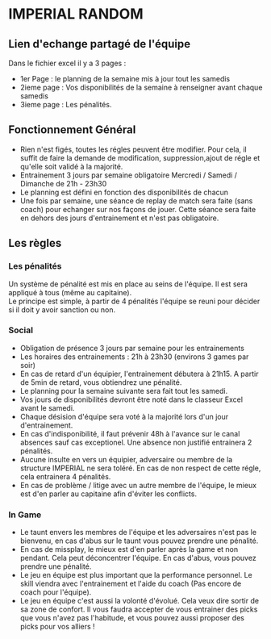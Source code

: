 # IMPERIAL RANDOM

## Lien d'echange partagé de l'équipe

Dans le fichier excel il y a 3 pages : 
 * 1er Page : le planning de la semaine mis à jour tout les samedis
 * 2ieme page : Vos disponibilités de la semaine à renseigner avant chaque samedis
 * 3ieme page : Les pénalités.

## Fonctionnement Général 
 * Rien n'est figés, toutes les régles peuvent être modifier. Pour cela, il suffit de faire la demande de modification, suppression,ajout de régle et qu'elle soit validé à la majorité.
 * Entrainement 3 jours par semaine obligatoire Mercredi / Samedi / Dimanche de 21h - 23h30 
 * Le planning est défini en fonction des disponibilités de chacun
 * Une fois par semaine, une séance de replay de match sera faite (sans coach) pour echanger sur nos façons de jouer. Cette séance sera faite en dehors des jours d'entrainement et n'est pas obligatoire.

## Les règles

### Les pénalités

Un système de pénalité est mis en place au seins de l'équipe. Il est sera appliqué à tous (même au capitaine).<br>
Le principe est simple, à partir de 4 pénalités l'équipe se reuni pour décider si il doit y avoir sanction ou non.

### Social

 * Obligation de présence 3 jours par semaine pour les entrainements
 * Les horaires des entrainements : 21h à 23h30 (environs 3 games par soir)
 * En cas de retard d'un équipier, l'entrainement débutera à 21h15. A partir de 5min de retard, vous obtiendrez une pénalité.
 * Le planning pour la semaine suivante sera fait tout les samedi.
 * Vos jours de disponibilités devront être noté dans le classeur Excel avant le samedi.
 * Chaque désision d'équipe sera voté à la majorité lors d'un jour d'entrainement.
 * En cas d'indisponibilité, il faut prévenir 48h à l'avance sur le canal absences sauf cas exceptionel. Une absence non justifié entrainera 2 pénalités.
  * Aucune insulte en vers un équipier, adversaire ou membre de la structure IMPERIAL ne sera toléré. En cas de non respect de cette régle, cela entrainera 4 pénalités.
  * En cas de problème / litige avec un autre membre de l'équipe, le mieux est d'en parler au capitaine afin d'éviter les conflicts. 

### In Game 
 * Le taunt envers les membres de l'équipe et les adversaires n'est pas le bienvenu, en cas d'abus sur le taunt vous pouvez prendre une pénalité.
 * En cas de missplay, le mieux est d'en parler après la game et non pendant. Cela peut déconcentrer l'équipe. En cas d'abus, vous pouvez prendre une pénalité.
 * Le jeu en équipe est plus important que la performance personnel. Le skill viendra avec l'entrainement et l'aide du coach (Pas encore de coach pour l'équipe).
 * Le jeu en équipe c'est aussi la volonté d'évolué. Cela veux dire sortir de sa zone de confort. Il vous faudra accepter de vous entrainer des picks que vous n'avez pas l'habitude, et vous pouvez aussi proposer des picks pour vos alliers ! 
